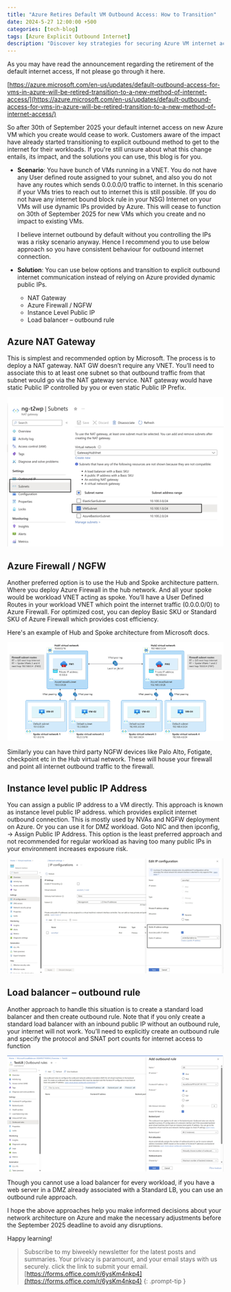 ```yaml
---
title: "Azure Retires Default VM Outbound Access: How to Transition"
date: 2024-5-27 12:00:00 +500
categories: [tech-blog]
tags: [Azure Explicit Outbound Internet]
description: "Discover key strategies for securing Azure VM internet access post-retirement. Options include NAT Gateway, Azure Firewall, Instance Level Public IP, and LB"
---
```

As you may have read the announcement regarding the retirement of the default internet access, If not please go through it here. 

[https://azure.microsoft.com/en-us/updates/default-outbound-access-for-vms-in-azure-will-be-retired-transition-to-a-new-method-of-internet-access/](https://azure.microsoft.com/en-us/updates/default-outbound-access-for-vms-in-azure-will-be-retired-transition-to-a-new-method-of-internet-access/)

So after 30th of September 2025 your default internet access on new Azure VM which you create would cease to work. Customers aware of the impact have already started transitioning to explicit outbound method to get to the internet for their workloads.
If you're still unsure about what this change entails, its impact, and the solutions you can use, this blog is for you.

* **Scenario**: You have bunch of VMs running in a VNET. You do not have any User defined route assigned to your subnet, and also you do not have any routes which sends 0.0.0.0/0 traffic to internet. In this scenario if your VMs tries to reach out to internet this is still possible. (If you do not have any internet bound block rule in your NSG) Internet on your VMs will use dynamic IPs provided by Azure. This will cease to function on 30th of September 2025 for new VMs which you create and no impact to existing VMs.

    I believe internet outbound by default without you controlling the IPs was a risky scenario anyway. Hence I recommend you to use below approach so you have consistent behaviour for outbound internet connection.

* **Solution**:
You can use below options and transition to explicit outbound internet communication instead of relying on Azure provided dynamic public IPs.

    * NAT Gateway
    * Azure Firewall / NGFW
    * Instance Level Public IP
    * Load balancer – outbound rule

## Azure NAT Gateway

This is simplest and recommended option by Microsoft. The process is to deploy a NAT gateway. NAT GW doesn’t require any VNET. You’ll need to associate this to at least one subnet so that outbound traffic from that subnet would go via the NAT gateway service. NAT gateway would have static Public IP controlled by you or even static Public IP Prefix.

![a](https://raw.githubusercontent.com/qureshiaquib/qureshiaquib.github.io/main/assets/27052024/picture1.jpg)


## Azure Firewall / NGFW

Another preferred option is to use the Hub and Spoke architecture pattern. Where you deploy Azure Firewall in the hub network. And all your spoke would be workload VNET acting as spoke. You’ll have a User Defined Routes in your workload VNET which point the internet traffic (0.0.0.0/0) to Azure Firewall.
For optimized cost, you can deploy Basic SKU or Standard SKU of Azure Firewall which provides cost efficiency.

Here's an example of Hub and Spoke architecture from Microsoft docs.

![a](https://raw.githubusercontent.com/qureshiaquib/qureshiaquib.github.io/main/assets/27052024/picture2.png)


Similarly you can have third party NGFW devices like Palo Alto, Fotigate, checkpoint etc in the Hub virtual network. These will house your firewall and point all internet outbound traffic to the firewall.
 
## Instance level public IP Address

You can assign a public IP address to a VM directly. This approach is known as instance level public IP address. which provides explicit internet outbound connection. This is mostly used by NVAs and NGFW deployment on Azure. Or you can use it for DMZ workload. Goto NIC and then ipconfig, -> Assign Public IP Address.
This option is the least preferred approach and not recommended for regular workload as having too many public IPs in your environment increases exposure risk.

![a](https://raw.githubusercontent.com/qureshiaquib/qureshiaquib.github.io/main/assets/27052024/picture3.jpg)


## Load balancer – outbound rule
Another approach to handle this situation is to create a standard load balancer and then create outbound rule. Note that if you only create a standard load balancer with an inbound public IP without an outbound rule, your internet will not work. You’ll need to explicitly create an outbound rule and specify the protocol and SNAT port counts for internet access to function

![a](https://raw.githubusercontent.com/qureshiaquib/qureshiaquib.github.io/main/assets/27052024/picture4.jpg)

Though you cannot use a load balancer for every workload, if you have a web server in a DMZ already associated with a Standard LB, you can use an outbound rule approach.

I hope the above approaches help you make informed decisions about your network architecture on Azure and make the necessary adjustments before the September 2025 deadline to avoid any disruptions.

Happy learning!

>Subscribe to my biweekly newsletter for the latest posts and summaries. Your privacy is paramount, and your email stays with us securely.
click the link to submit your email.
[https://forms.office.com/r/6ysKm4nkp4](https://forms.office.com/r/6ysKm4nkp4)
{: .prompt-tip }